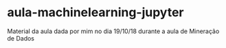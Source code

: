 # aula-machinelearning-jupyter
Material da aula dada por mim no dia 19/10/18 durante a aula de Mineração de Dados

